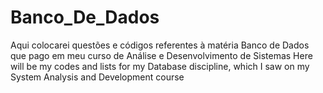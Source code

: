# Banco_De_Dados
Aqui colocarei questões e códigos referentes à matéria Banco de Dados que pago em meu curso de Análise e Desenvolvimento de Sistemas
Here will be my codes and lists for my Database discipline, which I saw on my System Analysis and Development course
